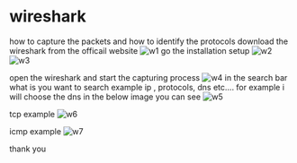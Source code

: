 # wireshark
how to capture the packets and how to identify the protocols 
download the wireshark from the officail website 
![w1](https://github.com/user-attachments/assets/ddc889ba-c179-4ac8-a52f-d02d8b0a50c1)
go the installation setup 
![w2](https://github.com/user-attachments/assets/69aeac1a-bc72-4cc6-93be-1c1625485669)
![w3](https://github.com/user-attachments/assets/a00ccd17-c53c-4afc-a81a-d56e71439d36)

open the wireshark and start the capturing process 
![w4](https://github.com/user-attachments/assets/96102c4e-5e7f-440e-bd60-68e22c91484d)
in the search bar what is you want to search example ip , protocols, dns etc....
for example i will choose the dns in the below image you can see 
![w5](https://github.com/user-attachments/assets/e127e8f8-0266-4546-8d3c-534d549bc628)


tcp example
![w6](https://github.com/user-attachments/assets/4966f89e-02ee-4a01-bbbf-37f4acae33e5)

icmp example 
![w7](https://github.com/user-attachments/assets/1ea8e60c-7aa6-4b7b-8e7e-6d02b278cfd4)

thank you
